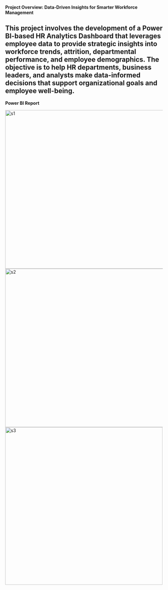 **Project Overview: Data-Driven Insights for Smarter Workforce Management**

This project involves the development of a Power BI-based HR Analytics Dashboard that leverages employee data to provide strategic insights into workforce trends,
attrition, departmental performance, and employee demographics. The objective is to help HR departments, business leaders, and analysts make data-informed decisions 
that support organizational goals and employee well-being.
------------------------------------------------------------------------------------------------------------------------------
**Power BI Report**

<img width="506" alt="s1" src="https://github.com/user-attachments/assets/eff77367-3172-43c3-bf82-242564d4f0f5" />



<img width="506" alt="s2" src="https://github.com/user-attachments/assets/c0fed834-2d37-48f3-9fbf-49704dfb262a" />






<img width="503" alt="s3" src="https://github.com/user-attachments/assets/ce9e0fbd-6222-49af-845c-974731c21b1f" />




